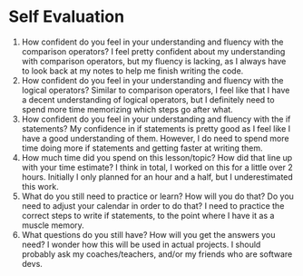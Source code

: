 # Self Evaluation

1. How confident do you feel in your understanding and fluency with the comparison operators?
    I feel pretty confident about my understanding with comparison operators, but my fluency is lacking, as I always have to look back at my notes to help me finish writing the code. 
1. How confident do you feel in your understanding and fluency with the logical operators?
    Similar to comparison operators, I feel like that I have a decent understanding of logical operators, but I definitely need to spend more time memorizing which steps go after what. 
1. How confident do you feel in your understanding and fluency with the if statements?
    My confidence in if statements is pretty good as I feel like I have a good understanding of them. However, I do need to spend more time doing more if statements and getting faster at writing them.
1. How much time did you spend on this lesson/topic? How did that line up with your time estimate?
    I think in total, I worked on this for a little over 2 hours. Initially I only planned for an hour and a half, but I underestimated this work. 
1. What do you still need to practice or learn? How will you do that? Do you need to adjust your calendar in order to do that?
    I need to practice the correct steps to write if statements, to the point where I have it as a muscle memory.
1. What questions do you still have? How will you get the answers you need?
    I wonder how this will be used in actual projects. I should probably ask my coaches/teachers, and/or my friends who are software devs. 
